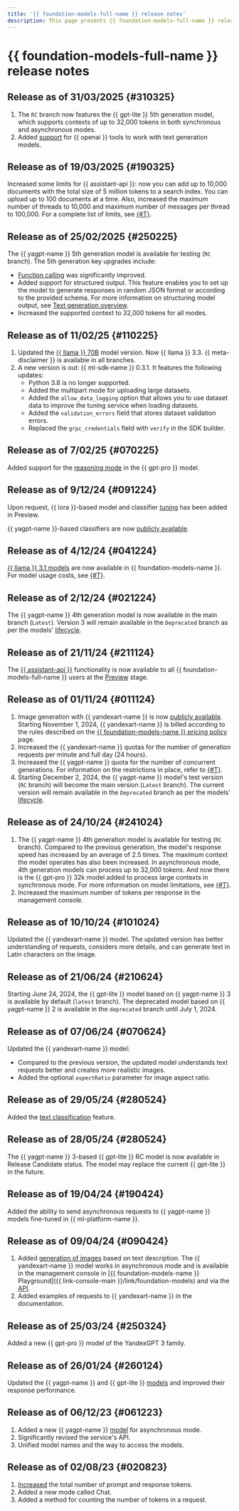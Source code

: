 ```yaml
---
title: '{{ foundation-models-full-name }} release notes'
description: This page presents {{ foundation-models-full-name }} release notes.
---
```


# {{ foundation-models-full-name }} release notes

## Release as of 31/03/2025 {#310325}

1. The `RC` branch now features the {{ gpt-lite }} 5th generation model, which supports contexts of up to 32,000 tokens in both synchronous and asynchronous modes.
1. Added [support](../concepts/openai-compatibility.md) for {{ openai }} tools to work with text generation models. 

## Release as of 19/03/2025 {#190325}

Increased some limits for {{ assistant-api }}: now you can add up to 10,000 documents with the total size of 5 million tokens to a search index. You can upload up to 100 documents at a time. Also, increased the maximum number of threads to 10,000 and maximum number of messages per thread to 100,000. For a complete list of limits, see [{#T}](../concepts/limits.md).

## Release as of 25/02/2025 {#250225}

The {{ yagpt-name }} 5th generation model is available for testing (`RC` branch). The 5th generation key upgrades include:
* [Function calling](../concepts/yandexgpt/function-call.md) was significantly improved.
* Added support for structured output. This feature enables you to set up the model to generate responses in random JSON format or according to the provided schema. For more information on structuring model output, see [Text generation overview](../concepts/yandexgpt/index.md#answers-formatting).
* Increased the supported context to 32,000 tokens for all modes.

## Release as of 11/02/25 {#110225}

1. Updated the [{{ llama }} 70B](../concepts/yandexgpt/models.md) model version. Now {{ llama }} 3.3. {{ meta-disclaimer }} is available in all branches.
1. A new version is out: {{ ml-sdk-name }} 0.3.1. It features the following updates:
	* Python 3.8 is no longer supported.
	* Added the multipart mode for uploading large datasets.
	* Added the `allow_data_logging` option that allows you to use dataset data to improve the tuning service when loading datasets.
	* Added the `validation_errors` field that stores dataset validation errors.
	* Replaced the `grpc_credentials` field with `verify` in the SDK builder.

## Release as of 7/02/25 {#070225}

Added support for the [reasoning mode](../concepts/yandexgpt/chain-of-thought.md) in the {{ gpt-pro }} model.

## Release as of 9/12/24 {#091224}

Upon request, {{ lora }}-based model and classifier [tuning](../concepts/tuning/index.md) has been added in Preview.

{{ yagpt-name }}-based classifiers are now [publicly available](../../overview/concepts/launch-stages.md). 

## Release as of 4/12/24 {#041224}

[{{ llama }} 3.1 models](../concepts/yandexgpt/models.md) are now available in {{ foundation-models-name }}. For model usage costs, see [{#T}](../pricing.md). 

## Release as of 2/12/24 {#021224}

The {{ yagpt-name }} 4th generation model is now available in the main branch (`Latest`). Version 3 will remain available in the `Deprecated` branch as per the models' [lifecycle](../concepts/yandexgpt/models.md#model-lifecycle).

## Release as of 21/11/24 {#211124}

The [{{ assistant-api }}](../concepts/assistant/index.md) functionality is now available to all {{ foundation-models-full-name }} users at the [Preview](../../overview/concepts/launch-stages.md) stage.

## Release as of 01/11/24 {#011124}

1. Image generation with {{ yandexart-name }} is now [publicly available](../../overview/concepts/launch-stages.md). Starting November 1, 2024, {{ yandexart-name }} is billed according to the rules described on the [{{ foundation-models-name }} pricing policy](../pricing.md#rules-image-generation) page.
1. Increased the {{ yandexart-name }} quotas for the number of generation requests per minute and full day (24 hours).
1. Increased the {{ yagpt-name }} quota for the number of concurrent generations. For information on the restrictions in place, refer to [{#T}](../concepts/limits.md).
1. Starting December 2, 2024, the {{ yagpt-name }} model's test version (`RC` branch) will become the main version (`Latest` branch). The current version will remain available in the `Deprecated` branch as per the models' [lifecycle](../concepts/yandexgpt/models.md#model-lifecycle).

## Release as of 24/10/24 {#241024}

1. The {{ yagpt-name }} 4th generation model is available for testing (`RC` branch). Compared to the previous generation, the model's response speed has increased by an average of 2.5 times. The maximum context the model operates has also been increased. In asynchronous mode, 4th generation models can process up to 32,000 tokens. And now there is the {{ gpt-pro }} 32k model added to process large contexts in synchronous mode. For more information on model limitations, see [{#T}](../concepts/limits.md).
1. Increased the maximum number of tokens per response in the management console.

## Release as of 10/10/24 {#101024}

Updated the {{ yandexart-name }} model. The updated version has better understanding of requests, considers more details, and can generate text in Latin characters on the image.

## Release as of 21/06/24 {#210624}

Starting June 24, 2024, the {{ gpt-lite }} model based on {{ yagpt-name }} 3 is available by default (`latest` branch). The deprecated model based on {{ yagpt-name }} 2 is available in the `deprecated` branch until July 1, 2024.

## Release as of 07/06/24 {#070624}

Updated the {{ yandexart-name }} model:
* Compared to the previous version, the updated model understands text requests better and creates more realistic images.
* Added the optional `aspectRatio` parameter for image aspect ratio.

## Release as of 29/05/24 {#280524}

Added the [text classification](../concepts/classifier/index.md) feature.

## Release as of 28/05/24 {#280524}

The {{ yagpt-name }} 3-based {{ gpt-lite }} RC model is now available in Release Candidate status. The model may replace the current {{ gpt-lite }} in the future.

## Release as of 19/04/24 {#190424}

Added the ability to send asynchronous requests to {{ yagpt-name }} models fine-tuned in {{ ml-platform-name }}.

## Release as of 09/04/24 {#090424}

1. Added [generation of images](../concepts/yandexart/index.md) based on text description. The {{ yandexart-name }} model works in asynchronous mode and is available in the management console in [{{ foundation-models-name }} Playground]({{ link-console-main }}/link/foundation-models) and via the [API](../image-generation/api-ref/index.md). 
1. Added examples of requests to {{ yandexart-name }} in the documentation.

## Release as of 25/03/24 {#250324}

Added a new {{ gpt-pro }} model of the YandexGPT 3 family.

## Release as of 26/01/24 {#260124}

Updated the {{ yagpt-name }} and {{ gpt-lite }} [models](../concepts/yandexgpt/models.md) and improved their response performance.

## Release as of 06/12/23 {#061223}

1. Added a new {{ yagpt-name }} [model](../concepts/yandexgpt/models.md) for asynchronous mode.
1. Significantly revised the service's API.
1. Unified model names and the way to access the models.

## Release as of 02/08/23 {#020823}

1. [Increased](../concepts/limits.md) the total number of prompt and response tokens.
1. Added a new mode called Chat.
1. Added a method for counting the number of tokens in a request.
